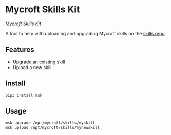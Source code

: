 # Mycroft Skills Kit

*Mycroft Skills Kit*

A tool to help with uploading and upgrading Mycroft skills on the
[skills repo](https://github.com/mycroftai/mycroft-skills).

## Features

 - Upgrade an existing skill
 - Upload a new skill

## Install

```bash
pip3 install msk
```

## Usage

```bash
msk upgrade /opt/mycroft/skills/myskill
msk upload /opt/mycroft/skills/mynewskill
```
